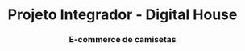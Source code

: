 <h1 align="center">Projeto Integrador - Digital House</h1>


<h3 align="center">E-commerce de camisetas</h3>
